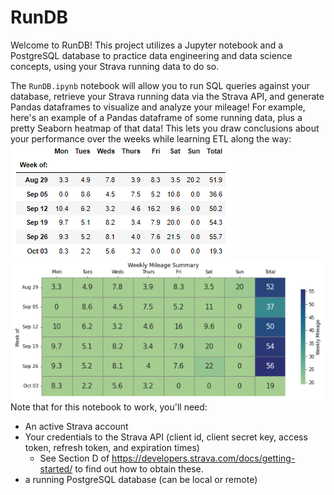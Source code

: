 # RunDB
Welcome to RunDB! This project utilizes a Jupyter notebook and a PostgreSQL database to practice data engineering and data science concepts, using your Strava running data to do so.<br>

The `RunDB.ipynb` notebook will allow you to run SQL queries against your database, retrieve your Strava running data via the Strava API, and generate Pandas dataframes to visualize and analyze your mileage! For example, here's an example of a Pandas dataframe of some running data, plus a pretty Seaborn heatmap of that data! This lets you draw conclusions about your performance over the weeks while learning ETL along the way:<br>
<img src="https://github.com/garretts-hub/RunDB/blob/main/images/sample_dataframe_output.PNG" alt="Sample output of a Dataframe with Weekly Running data" title="RunDB DataFrame">
<img src="https://github.com/garretts-hub/RunDB/blob/main/images/sample_heatmap_output.png" alt="Sample output of a Seaborn Heatmap with Weekly Running data" title="RunDB Heatmap">
Note that for this notebook to work, you'll need:
 - An active Strava account
 - Your credentials to the Strava API (client id, client secret key, access token, refresh token, and expiration times)
   - See Section D of https://developers.strava.com/docs/getting-started/ to find out how to obtain these.
 - a running PostgreSQL database (can be local or remote)



